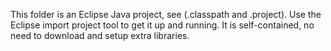 This folder is an Eclipse Java project, see (.classpath and .project). Use the Eclipse import project tool to get it up and running. It is self-contained, no need to download and setup extra libraries.
